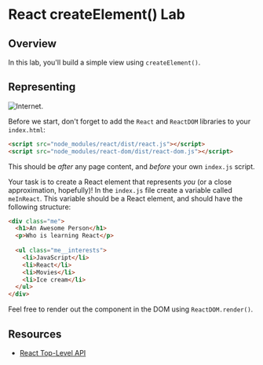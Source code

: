# React createElement() Lab

## Overview

In this lab, you'll build a simple view using `createElement()`.

## Representing
![Internet.](https://media.giphy.com/media/l41YlCTJyClA4HFba/giphy.gif)

Before we start, don't forget to add the `React` and `ReactDOM` libraries to your `index.html`:

```html
<script src="node_modules/react/dist/react.js"></script>
<script src="node_modules/react-dom/dist/react-dom.js"></script>
```

This should be _after_ any page content, and _before_ your own `index.js` script.

Your task is to create a React element that represents _you_ (or a close approximation, hopefully)! In the `index.js` file create a variable called `meInReact`. This variable should be a React element, and should have the following structure:
 
```html
<div class="me">
  <h1>An Awesome Person</h1>
  <p>Who is learning React</p>
  
  <ul class="me__interests">
    <li>JavaScript</li>
    <li>React</li>
    <li>Movies</li>
    <li>Ice cream</li>
  </ul>
</div>
```

Feel free to render out the component in the DOM using `ReactDOM.render()`.

## Resources
- [React Top-Level API](https://facebook.github.io/react/docs/top-level-api.html)
